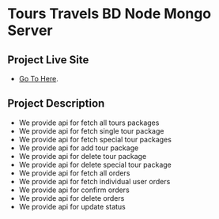 # Tours Travels BD Node Mongo Server

## Project Live Site

- [Go To Here](https://floating-citadel-82357.herokuapp.com/).

## Project Description

- We provide api for fetch all tours packages
- We provide api for fetch single tour package
- We provide api for fetch special tour packages
- We provide api for add tour package
- We provide api for delete tour package
- We provide api for delete special tour package
- We provide api for fetch all orders
- We provide api for fetch individual user orders
- We provide api for confirm orders
- We provide api for delete orders
- We provide api for update status
